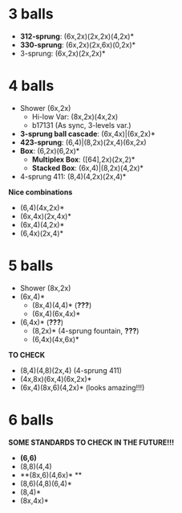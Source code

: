 # 3 balls

- **312-sprung**: (6x,2x)(2x,2x)(4,2x)\*
- **330-sprung**: (6x,2x)(2x,6x)(0,2x)\*
- 3-sprung: (6x,2x)(2x,2x)\*

# 4 balls

- Shower (6x,2x)
  - Hi-low Var: (8x,2x)(4x,2x)
  - b17131 (As sync, 3-levels var.)
- **3-sprung ball cascade**: (6x,4x)|(6x,2x)\*
- **423-sprung**: (6,4)|(8,2x)(2x,4)(6x,2x)
- **Box**: (6,2x)(6,2x)\*
  - **Multiplex Box**: ([64],2x)(2x,2)\*
  - **Stacked Box**: (6x,4)|(8,2x)(4,2x)\*
- 4-sprung 411: (8,4)(4,2x)(2x,4)\*

**Nice combinations**  
- (6,4)(4x,2x)\*
- (6x,4x)(2x,4x)\*
- (6x,4)(4,2x)\*
- (6,4x)(2x,4)\*

# 5 balls 

- Shower (8x,2x)
- (6x,4)\*
  - (8x,4)(4,4)\* (**???**)
  - (6x,4)(6x,4x)\*
- (6,4x)\* (**???**)
  - (8,2x)\* (4-sprung fountain, **???**)
  - (6,4x)(4x,6x)\*

**TO CHECK**  
- (8,4)(4,8)(2x,4) (4-sprung 411)
- (4x,8x)(6x,4)(6x,2x)\*
- (6x,4)(8x,6)(4,2x)\* (looks amazing!!!)

# 6 balls

**SOME STANDARDS TO CHECK IN THE FUTURE!!!**  
- **(6,6)**
- (8,8)(4,4)
- **(8x,6)(4,6x)\* **
- (8,6)(4,8)(6,4)\*
- (8,4)\*
- (8x,4x)\*


